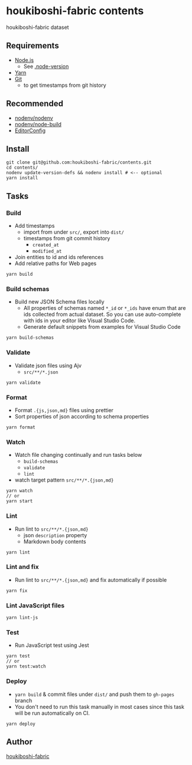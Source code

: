 # houkiboshi-fabric contents

houkiboshi-fabric dataset

## Requirements

- [Node.js](https://nodejs.org/)
  - See [.node-version](./.node-version)
- [Yarn](https://yarnpkg.com/)
- [Git](https://git-scm.com/)
  - to get timestamps from git history

## Recommended

- [nodenv/nodenv](https://github.com/nodenv/nodenv)
- [nodenv/node-build](https://github.com/nodenv/node-build)
- [EditorConfig](https://editorconfig.org/)

## Install

```console
git clone git@github.com:houkiboshi-fabric/contents.git
cd contents/
nodenv update-version-defs && nodenv install # <-- optional
yarn install
```

## Tasks

### Build

- Add timestamps
  - import from under `src/`, export into `dist/`
  - timestamps from git commit history
    - `created_at`
    - `modified_at`
- Join entities to id and ids references
- Add relative paths for Web pages

```console
yarn build
```

### Build schemas

- Build new JSON Schema files locally
  - All properties of schemas named `*_id` or `*_ids` have enum that
    are ids collected from actual dataset. So you can use auto-complete with ids
    in your editor like Visual Studio Code.
  - Generate default snippets from examples for Visual Studio Code

```console
yarn build-schemas
```

### Validate

- Validate json files using Ajv
  - `src/**/*.json`

```console
yarn validate
```

### Format

- Format `.{js,json,md}` files using prettier
- Sort properties of json according to schema properties

```console
yarn format
```

### Watch

- Watch file changing continually and run tasks below
  - `build-schemas`
  - `validate`
  - `lint`
- watch target pattern `src/**/*.{json,md}`

```console
yarn watch
// or
yarn start
```

### Lint

- Run lint to `src/**/*.{json,md}`
  - json `description` property
  - Markdown body contents

```console
yarn lint
```

### Lint and fix

- Run lint to `src/**/*.{json,md}` and fix automatically if possible

```console
yarn fix
```

### Lint JavaScript files

```console
yarn lint-js
```

### Test

- Run JavaScript test using Jest

```console
yarn test
// or
yarn test:watch
```

### Deploy

- `yarn build` & commit files under `dist/` and push them to `gh-pages` branch
- You don't need to run this task manually in most cases since
  this task will be run automatically on CI.

```console
yarn deploy
```

## Author

[houkiboshi-fabric](https://github.com/houkiboshi-fabric)
